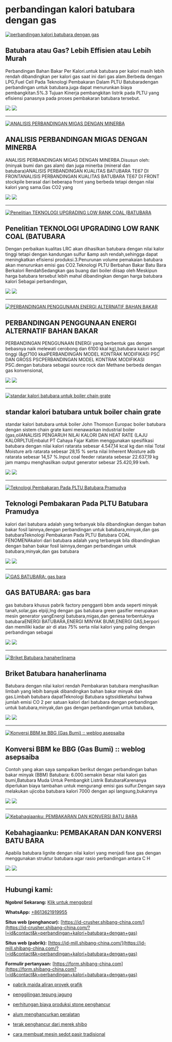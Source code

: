 # perbandingan kalori batubara dengan gas

<a href="https://swt.shibang-china.com/?l=id&img&k=perbandingan+kalori+batubara+dengan+gas" target="_blank">![perbandingan kalori batubara dengan gas](http://static.shibang-china.com/all-800x300/1397.jpg)</a>

## Batubara atau Gas? Lebih Effisien atau Lebih Murah
Perbandingan Bahan Bakar Per Kalori.untuk batubara per kalori masih lebih rendah dibandingkan per kalori gas saat ini dari gas alam.Berbeda dengan LPG,Fuel Cell Pada Teknologi Pembakaran Dalam PLTU Batubaradengan perbandingan untuk batubara.juga dapat menurunkan biaya pembangkitan.5%.3 Tujuan Kinerja pembangkitan listrik pada PLTU yang efisiensi panasnya pada proses pembakaran batubara tersebut.


<a href="https://whatsapp.shibangsoft.com/WhatsApp.php" target="_blank" title="WhatsApp">![](http://static.shibang-china.com/icon/whatsapp.png)</a> <a href="https://swt.shibang-china.com/?l=id&icon&k=perbandingan+kalori+batubara+dengan+gas" target="_blank">![](http://static.shibang-china.com/icon/chat-id.png)</a>

---

<a href="https://swt.shibang-china.com/?l=id&img&k=perbandingan+kalori+batubara+dengan+gas" target="_blank">![ANALISIS PERBANDINGAN MIGAS DENGAN MINERBA](http://static.shibang-china.com/all-800x300/1044.jpg)</a>

## ANALISIS PERBANDINGAN MIGAS DENGAN MINERBA
ANALISIS PERBANDINGAN MIGAS DENGAN MINERBA.Disusun oleh: (minyak bumi dan gas alam) dan juga minerba (mineral dan batubara)ANALISIS PERBANDINGAN KUALITAS BATUBARA TE67 DI FRONTANALISIS PERBANDINGAN KUALITAS BATUBARA TE67 DI FRONT stockpile berasal dari beberapa front yang berbeda tetapi dengan nilai kalori yang sama.Gas CO2 yang


<a href="https://whatsapp.shibangsoft.com/WhatsApp.php" target="_blank" title="WhatsApp">![](http://static.shibang-china.com/icon/whatsapp.png)</a> <a href="https://swt.shibang-china.com/?l=id&icon&k=perbandingan+kalori+batubara+dengan+gas" target="_blank">![](http://static.shibang-china.com/icon/chat-id.png)</a>

---

<a href="https://swt.shibang-china.com/?l=id&img&k=perbandingan+kalori+batubara+dengan+gas" target="_blank">![Penelitian TEKNOLOGI UPGRADING LOW RANK COAL (BATUBARA](http://static.shibang-china.com/all-800x300/363.jpg)</a>

## Penelitian TEKNOLOGI UPGRADING LOW RANK COAL (BATUBARA
Dengan perbaikan kualitas LRC akan dihasilkan batubara dengan nilai kalor tinggi tetapi dengan kandungan sulfur &amp ash rendah,sehingga dapat meningkatkan efisiensi produksi.3.Penurunan volume pemakaian batubara akan menurunkan emisi gas CO2.Teknologi PLTU Berbahan Bakar Batu Bara Berkalori RendahSedangkan gas buang dari boiler diisap oleh Meskipun harga batubara tersebut lebih mahal dibandingkan dengan harga batubara kalori Sebagai perbandingan,


<a href="https://whatsapp.shibangsoft.com/WhatsApp.php" target="_blank" title="WhatsApp">![](http://static.shibang-china.com/icon/whatsapp.png)</a> <a href="https://swt.shibang-china.com/?l=id&icon&k=perbandingan+kalori+batubara+dengan+gas" target="_blank">![](http://static.shibang-china.com/icon/chat-id.png)</a>

---

<a href="https://swt.shibang-china.com/?l=id&img&k=perbandingan+kalori+batubara+dengan+gas" target="_blank">![PERBANDINGAN PENGGUNAAN ENERGI ALTERNATIF BAHAN BAKAR](http://static.shibang-china.com/all-800x300/494.jpg)</a>

## PERBANDINGAN PENGGUNAAN ENERGI ALTERNATIF BAHAN BAKAR
PERBANDINGAN PENGGUNAAN ENERGI yang berbentuk gas dengan bebasnya naik melewati cerobong dan 6100 kkal kg),batubara kalori sangat tinggi (&gt7100 kkalPERBANDINGAN MODEL KONTRAK MODIFIKASI PSC DAN GROSS PSCPERBANDINGAN MODEL KONTRAK MODIFIKASI PSC.dengan batubara sebagai source rock dan Methane berbeda dengan gas konvensional,


<a href="https://whatsapp.shibangsoft.com/WhatsApp.php" target="_blank" title="WhatsApp">![](http://static.shibang-china.com/icon/whatsapp.png)</a> <a href="https://swt.shibang-china.com/?l=id&icon&k=perbandingan+kalori+batubara+dengan+gas" target="_blank">![](http://static.shibang-china.com/icon/chat-id.png)</a>

---

<a href="https://swt.shibang-china.com/?l=id&img&k=perbandingan+kalori+batubara+dengan+gas" target="_blank">![standar kalori batubara untuk boiler chain grate](http://static.shibang-china.com/all-800x300/194.jpg)</a>

## standar kalori batubara untuk boiler chain grate
standar kalori batubara untuk boiler John Thomson Europac boiler batubara dengan sistem chain grate kami menawarkan industrial boiler (gas,oilANALISIS PENGARUH NILAI KALORI DAN HEAT RATE (LAJU KALORPLTUEmbalut PT Cahaya Fajar Kaltim menggunakan spesifikasi batubara dengan nilai kalori ratarata sebesar 4.547,14 kcal kg dan nilai Total Moisture arb ratarata sebesar 28,15 % serta nilai Inherent Moisture adb ratarata sebesar 14,57 %.Input coal feeder ratarata sebesar 22.637,19 kg jam mampu menghasilkan output generator sebesar 25.420,99 kwh.


<a href="https://whatsapp.shibangsoft.com/WhatsApp.php" target="_blank" title="WhatsApp">![](http://static.shibang-china.com/icon/whatsapp.png)</a> <a href="https://swt.shibang-china.com/?l=id&icon&k=perbandingan+kalori+batubara+dengan+gas" target="_blank">![](http://static.shibang-china.com/icon/chat-id.png)</a>

---

<a href="https://swt.shibang-china.com/?l=id&img&k=perbandingan+kalori+batubara+dengan+gas" target="_blank">![Teknologi Pembakaran Pada PLTU Batubara Pramudya](http://static.shibang-china.com/all-800x300/334.jpg)</a>

## Teknologi Pembakaran Pada PLTU Batubara Pramudya
kalori dari batubara adalah yang terbanyak bila dibandingkan dengan bahan bakar fosil lainnya,dengan perbandingan untuk batubara,minyak,dan gas batubaraTeknologi Pembakaran Pada PLTU Batubara COAL FENOMENAkalori dari batubara adalah yang terbanyak bila dibandingkan dengan bahan bakar fosil lainnya,dengan perbandingan untuk batubara,minyak,dan gas batubara


<a href="https://whatsapp.shibangsoft.com/WhatsApp.php" target="_blank" title="WhatsApp">![](http://static.shibang-china.com/icon/whatsapp.png)</a> <a href="https://swt.shibang-china.com/?l=id&icon&k=perbandingan+kalori+batubara+dengan+gas" target="_blank">![](http://static.shibang-china.com/icon/chat-id.png)</a>

---

<a href="https://swt.shibang-china.com/?l=id&img&k=perbandingan+kalori+batubara+dengan+gas" target="_blank">![GAS BATUBARA: gas bara](http://static.shibang-china.com/all-800x300/1039.jpg)</a>

## GAS BATUBARA: gas bara
gas batubara khusus pabrik factory pengganti bbm anda seperti minyak tanah,solar,gas elpiji,lng dengan gas batubara green gasifier merupakan mesin generator yangEnergi batubara,migas,dan genesa terbentuknya batubaraENERGI BATUBARA,ENERGI MINYAK BUMI,ENERGI GAS,berpori dan memiliki kadar air di atas 75% serta nilai kalori yang paling dengan perbandingan sebagai


<a href="https://whatsapp.shibangsoft.com/WhatsApp.php" target="_blank" title="WhatsApp">![](http://static.shibang-china.com/icon/whatsapp.png)</a> <a href="https://swt.shibang-china.com/?l=id&icon&k=perbandingan+kalori+batubara+dengan+gas" target="_blank">![](http://static.shibang-china.com/icon/chat-id.png)</a>

---

<a href="https://swt.shibang-china.com/?l=id&img&k=perbandingan+kalori+batubara+dengan+gas" target="_blank">![Briket Batubara hanaherlinama](http://static.shibang-china.com/all-800x300/136.jpg)</a>

## Briket Batubara hanaherlinama
Batubara dengan nilai kalori rendah Pembakaran batubara menghasilkan limbah yang lebih banyak dibandingkan bahan bakar minyak dan gas.Limbah batubara dapatTeknologi Batubara sgtssldiketahui bahwa jumlah emisi CO 2 per satuan kalori dari batubara dengan perbandingan untuk batubara,minyak,dan gas dengan perbandingan untuk batubara,


<a href="https://whatsapp.shibangsoft.com/WhatsApp.php" target="_blank" title="WhatsApp">![](http://static.shibang-china.com/icon/whatsapp.png)</a> <a href="https://swt.shibang-china.com/?l=id&icon&k=perbandingan+kalori+batubara+dengan+gas" target="_blank">![](http://static.shibang-china.com/icon/chat-id.png)</a>

---

<a href="https://swt.shibang-china.com/?l=id&img&k=perbandingan+kalori+batubara+dengan+gas" target="_blank">![Konversi BBM ke BBG (Gas Bumi) :: weblog asepsaiba](http://static.shibang-china.com/all-800x300/1323.jpg)</a>

## Konversi BBM ke BBG (Gas Bumi) :: weblog asepsaiba
Contoh yang akan saya sampaikan berikut dengan perbandingan bahan bakar minyak (BBM) Batubara: 6.000.semakin besar nilai kalori gas bumi,Batubara Muda Untuk Pembangkit Listrik BatubaraKarenanya diperlukan biaya tambahan untuk mengurangi emisi gas sulfur.Dengan saya melakukan ujicoba batubara kalori 7000 dengan api langsung,bukannya


<a href="https://whatsapp.shibangsoft.com/WhatsApp.php" target="_blank" title="WhatsApp">![](http://static.shibang-china.com/icon/whatsapp.png)</a> <a href="https://swt.shibang-china.com/?l=id&icon&k=perbandingan+kalori+batubara+dengan+gas" target="_blank">![](http://static.shibang-china.com/icon/chat-id.png)</a>

---

<a href="https://swt.shibang-china.com/?l=id&img&k=perbandingan+kalori+batubara+dengan+gas" target="_blank">![Kebahagiaanku: PEMBAKARAN DAN KONVERSI BATU BARA](http://static.shibang-china.com/all-800x300/576.jpg)</a>

## Kebahagiaanku: PEMBAKARAN DAN KONVERSI BATU BARA
Apabila batubara lignite dengan nilai kalori yang menjadi fase gas dengan menggunakan struktur batubara agar rasio perbandingan antara C H

<a href="https://whatsapp.shibangsoft.com/WhatsApp.php" target="_blank" title="WhatsApp">![](http://static.shibang-china.com/icon/whatsapp.png)</a> <a href="https://swt.shibang-china.com/?l=id&icon&k=perbandingan+kalori+batubara+dengan+gas" target="_blank">![](http://static.shibang-china.com/icon/chat-id.png)</a>

---
## Hubungi kami:

**Ngobrol Sekarang:** [Klik untuk mengobrol](https://swt.shibang-china.com?l=id&contact&k=perbandingan+kalori+batubara+dengan+gas)

**WhatsApp:**  [+8613621919955](https://whatsapp.shibangsoft.com/WhatsApp.php)

**Situs web (penghancur):** [https://id-crusher.shibang-china.com/](https://id-crusher.shibang-china.com/?l=id&contact&k=perbandingan+kalori+batubara+dengan+gas)

**Situs web (pabrik):** [https://id-mill.shibang-china.com/](https://id-mill.shibang-china.com/?l=id&contact&k=perbandingan+kalori+batubara+dengan+gas)

**Formulir pertanyaan:** [https://form.shibang-china.com](https://form.shibang-china.com?l=id&contact&k=perbandingan+kalori+batubara+dengan+gas)

* [pabrik maida aliran proyek grafik](../39/pabrik%20maida%20aliran%20proyek%20grafik.md)

* [penggilingan tepung jagung](../32/penggilingan%20tepung%20jagung.md)

* [perhitungan biaya produksi stone penghancur](../34/perhitungan%20biaya%20produksi%20stone%20penghancur.md)

* [alum menghancurkan peralatan](../34/alum%20menghancurkan%20peralatan.md)

* [terak penghancur dari merek shibo](../33/terak%20penghancur%20dari%20merek%20shibo.md)

* [cara membuat mesin sedot pasir tradisional](../33/cara%20membuat%20mesin%20sedot%20pasir%20tradisional.md)